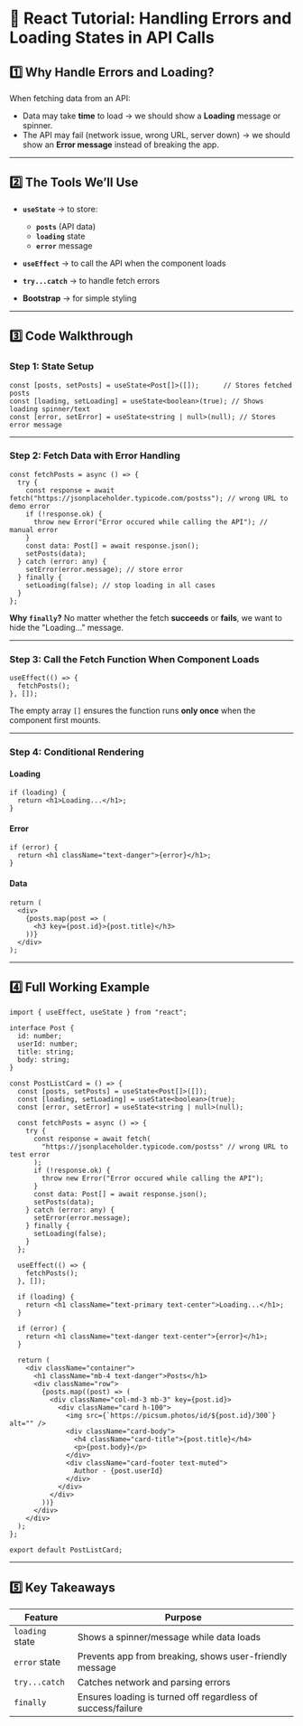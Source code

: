 # 📘 React Tutorial: Handling Errors and Loading States in API Calls

## 1️⃣ Why Handle Errors and Loading?

When fetching data from an API:

* Data may take **time** to load → we should show a **Loading** message or spinner.
* The API may fail (network issue, wrong URL, server down) → we should show an **Error message** instead of breaking the app.

---

## 2️⃣ The Tools We’ll Use

* **`useState`** → to store:

  * **`posts`** (API data)
  * **`loading`** state
  * **`error`** message
* **`useEffect`** → to call the API when the component loads
* **`try...catch`** → to handle fetch errors
* **Bootstrap** → for simple styling

---

## 3️⃣ Code Walkthrough

### Step 1: State Setup

```tsx
const [posts, setPosts] = useState<Post[]>([]);      // Stores fetched posts
const [loading, setLoading] = useState<boolean>(true); // Shows loading spinner/text
const [error, setError] = useState<string | null>(null); // Stores error message
```

---

### Step 2: Fetch Data with Error Handling

```tsx
const fetchPosts = async () => {
  try {
    const response = await fetch("https://jsonplaceholder.typicode.com/postss"); // wrong URL to demo error
    if (!response.ok) {
      throw new Error("Error occured while calling the API"); // manual error
    }
    const data: Post[] = await response.json();
    setPosts(data);
  } catch (error: any) {
    setError(error.message); // store error
  } finally {
    setLoading(false); // stop loading in all cases
  }
};
```

**Why `finally`?**
No matter whether the fetch **succeeds** or **fails**, we want to hide the "Loading..." message.

---

### Step 3: Call the Fetch Function When Component Loads

```tsx
useEffect(() => {
  fetchPosts();
}, []);
```

The empty array `[]` ensures the function runs **only once** when the component first mounts.

---

### Step 4: Conditional Rendering

#### **Loading**

```tsx
if (loading) {
  return <h1>Loading...</h1>;
}
```

#### **Error**

```tsx
if (error) {
  return <h1 className="text-danger">{error}</h1>;
}
```

#### **Data**

```tsx
return (
  <div>
    {posts.map(post => (
      <h3 key={post.id}>{post.title}</h3>
    ))}
  </div>
);
```

---

## 4️⃣ Full Working Example

```tsx
import { useEffect, useState } from "react";

interface Post {
  id: number;
  userId: number;
  title: string;
  body: string;
}

const PostListCard = () => {
  const [posts, setPosts] = useState<Post[]>([]);
  const [loading, setLoading] = useState<boolean>(true);
  const [error, setError] = useState<string | null>(null);

  const fetchPosts = async () => {
    try {
      const response = await fetch(
        "https://jsonplaceholder.typicode.com/postss" // wrong URL to test error
      );
      if (!response.ok) {
        throw new Error("Error occured while calling the API");
      }
      const data: Post[] = await response.json();
      setPosts(data);
    } catch (error: any) {
      setError(error.message);
    } finally {
      setLoading(false);
    }
  };

  useEffect(() => {
    fetchPosts();
  }, []);

  if (loading) {
    return <h1 className="text-primary text-center">Loading...</h1>;
  }

  if (error) {
    return <h1 className="text-danger text-center">{error}</h1>;
  }

  return (
    <div className="container">
      <h1 className="mb-4 text-danger">Posts</h1>
      <div className="row">
        {posts.map((post) => (
          <div className="col-md-3 mb-3" key={post.id}>
            <div className="card h-100">
              <img src={`https://picsum.photos/id/${post.id}/300`} alt="" />
              <div className="card-body">
                <h4 className="card-title">{post.title}</h4>
                <p>{post.body}</p>
              </div>
              <div className="card-footer text-muted">
                Author - {post.userId}
              </div>
            </div>
          </div>
        ))}
      </div>
    </div>
  );
};

export default PostListCard;
```

---

## 5️⃣ Key Takeaways

| Feature         | Purpose                                                     |
| --------------- | ----------------------------------------------------------- |
| `loading` state | Shows a spinner/message while data loads                    |
| `error` state   | Prevents app from breaking, shows user-friendly message     |
| `try...catch`   | Catches network and parsing errors                          |
| `finally`       | Ensures loading is turned off regardless of success/failure |